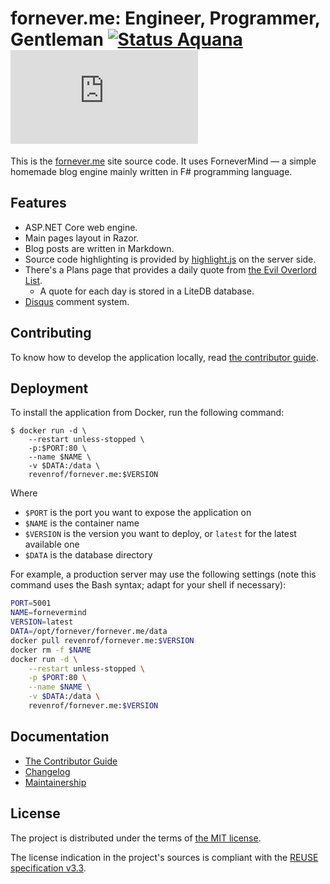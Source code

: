 <!--
SPDX-FileCopyrightText: 2024-2025 Friedrich von Never <friedrich@fornever.me>

SPDX-License-Identifier: MIT
-->

fornever.me: Engineer, Programmer, Gentleman [![Status Aquana][status-aquana]][andivionian-status-classifier] [![Docker Image][badge.docker]][docker-hub]
============================================

This is the [fornever.me][] site source code. It uses ForneverMind — a simple
homemade blog engine mainly written in F# programming language.

Features
--------

- ASP.NET Core web engine.
- Main pages layout in Razor.
- Blog posts are written in Markdown.
- Source code highlighting is provided by [highlight.js][] on the server side.
- There's a Plans page that provides a daily quote from [the Evil Overlord List][evil-overlord-list].
  - A quote for each day is stored in a LiteDB database.
- [Disqus][disqus] comment system.

Contributing
------------

To know how to develop the application locally, read [the contributor guide][docs.contributor-guide].

Deployment
----------

To install the application from Docker, run the following command:

```console
$ docker run -d \
    --restart unless-stopped \
    -p:$PORT:80 \
    --name $NAME \
    -v $DATA:/data \
    revenrof/fornever.me:$VERSION
```

Where
- `$PORT` is the port you want to expose the application on
- `$NAME` is the container name
- `$VERSION` is the version you want to deploy, or `latest` for the latest
  available one
- `$DATA` is the database directory

For example, a production server may use the following settings (note this
command uses the Bash syntax; adapt for your shell if necessary):

```bash
PORT=5001
NAME=fornevermind
VERSION=latest
DATA=/opt/fornever/fornever.me/data
docker pull revenrof/fornever.me:$VERSION
docker rm -f $NAME
docker run -d \
    --restart unless-stopped \
    -p $PORT:80 \
    --name $NAME \
    -v $DATA:/data \
    revenrof/fornever.me:$VERSION
```

Documentation
-------------

- [The Contributor Guide][docs.contributor-guide]
- [Changelog][docs.changelog]
- [Maintainership][docs.maintainership]

License
-------
The project is distributed under the terms of [the MIT license][docs.license].

The license indication in the project's sources is compliant with the [REUSE specification v3.3][reuse.spec].

[andivionian-status-classifier]: https://github.com/ForNeVeR/andivionian-status-classifier#status-aquana-
[badge.docker]: https://img.shields.io/docker/v/revenrof/fornever.me?label=docker&sort=semver
[disqus]: https://disqus.com/
[docker-hub]: https://hub.docker.com/r/revenrof/fornever.me
[docs.changelog]: CHANGELOG.md
[docs.contributor-guide]: CONTRIBUTING.md
[docs.license]: LICENSE.txt
[docs.maintainership]: ./MAINTAINERSHIP.md
[evil-overlord-list]: https://legendspbem.angelfire.com/eviloverlordlist.html
[fornever.me]: https://fornever.me/
[highlight.js]: https://highlightjs.org/
[reuse.spec]: https://reuse.software/spec-3.3/
[status-aquana]: https://img.shields.io/badge/status-aquana-yellowgreen.svg

